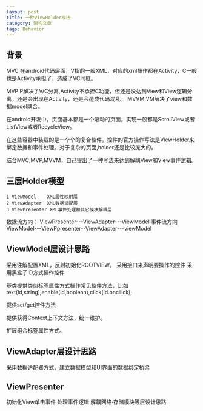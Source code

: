 ```yaml
---
layout: post
title: 一种ViewHolder写法
category: 架构文章
tags: Behavior
---
```



## 背景
MVC 在android代码层面，V指的一般XML，对应的xml操作都在Activity，C一般也是Activity承担了，造成了VC同框。

MVP P解决了V/C分离,Activity不承担C功能，但还是没达到View和View逻辑分离，还是会出现在Activity，还是会造成代码混乱。
MVVM VM解决了view和数据model耦合。

在android开发中，页面基本都是一个滚动的页面，实现一般都是ScrollView或者ListView或者RecycleView。

在这些容器中装载的是一个个的复合控件。控件的官方操作写法是ViewHolder来绑定数据和事件处理。对于复杂的页面,holder还是比较庞大的。

结合MVC,MVP,MVVM，自己提出了一种写法来达到解耦View和View事件逻辑。

## 三层Holder模型

    1 ViewModel    XML属性映射层
    2 ViewAdapter  XML数据适配层
    3 ViewPresenter XML事件处理和其它模块解耦层

数据流方向：
  ViewPresenter---ViewAdapter---ViewModel
事件流方向
  ViewModel---ViewPpresenter--ViewAdapter---viewModel

## ViewModel层设计思路
    
 采用注解配置XML，反射初始化ROOTVIEW。
 采用接口来声明要操作的控件
 采用黑盒子ID方式操作控件
 
 基类提供类似标签属性方式操作常见控件方法，比如text(id,string),enable(id,boolean),click(id.oncllick);
 
 提供set/get控件方法
 
 提供获得Context上下文方法，统一维护。

 扩展组合标签属性方式。

## ViewAdapter层设计思路

  采用数据适配器方式，建立数据模型和UI界面的数据绑定桥梁

## ViewPresenter

  初始化View单击事件
  处理事件逻辑
  解耦网络·存储模块等层设计思路


